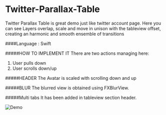 # Twitter-Parallax-Table

Twitter Parallax Table is great demo just like twitter account page. Here you can see Layers overlap, scale and move in unison with the tableview offset, creating an harmonic and smooth ensemble of transitions 

####Language : Swift

#####HOW TO IMPLEMENT IT
There are two actions managing here:

1. User pulls down 
2. User scrolls down/up

#####HEADER 
The Avatar is scaled with scrolling down and up

#####BLUR
The blurred view is obtained using FXBlurView.

#####Multi tabs
It has been added in tableview section header.


![Demo][1]

  [1]: https://github.com/Azilen/Twitter-Parallax-Table/blob/master/twitter.gif
